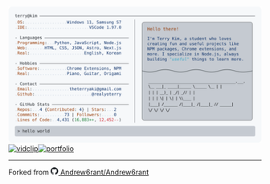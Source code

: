 <a href="https://github.com/realyoterry/realyoterry">
  <picture>
    <source media="(prefers-color-scheme: dark)" srcset="https://raw.githubusercontent.com/realyoterry/realyoterry/main/dark_mode.svg">
    <img alt="Terry Kim's GitHub Profile README" src="https://raw.githubusercontent.com/realyoterry/realyoterry/main/light_mode.svg">
  </picture>
</a>

<div align="left"><a href="https://github.com/realyoterry/vidclip"><img src="https://github-readme-stats.vercel.app/api/pin/?username=realyoterry&repo=vidclip&theme=ayu-mirage&hide_border=true" alt="vidclip"/></a><a href="https://github.com/realyoterry/realyoterry"><img src="https://github-readme-stats.vercel.app/api/pin/?username=realyoterry&repo=realyoterry&theme=ayu-mirage&hide_border=true" alt="portfolio"/></a></div>

---

<div align="left">Forked from <a href="https://github.com"><picture>
    <source media="(prefers-color-scheme: dark)" srcset="https://raw.githubusercontent.com/realyoterry/realyoterry/main/public/github-dark.svg">
    <img width="15px" alt="GitHub Logo" src="https://raw.githubusercontent.com/realyoterry/realyoterry/main/public/github.svg">
  </picture></a> <a href="https://github.com/Andrew6rant/Andrew6rant">Andrew6rant/Andrew6rant</a></div>
